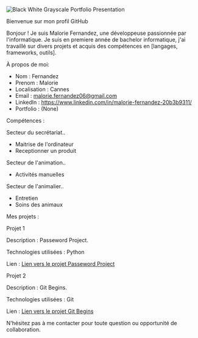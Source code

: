 ![Black White Grayscale Portfolio Presentation](https://github.com/user-attachments/assets/0bee1b1e-89ba-4044-b782-22652b78ec1c)

Bienvenue sur mon profil GitHub


Bonjour ! Je suis Malorie Fernandez, une développeuse passionnée par l'informatique. 
Je suis en premiere année de bachelor informatique, j'ai travaillé sur divers projets et acquis des compétences en [langages, frameworks, outils].


 À propos de moi:

- Nom : Fernandez
- Prenom : Malorie
- Localisation : Cannes
- Email : malorie.fernandez06@gmail.com
- LinkedIn : https://www.linkedin.com/in/malorie-fernandez-20b3b9311/
- Portfolio : (None)

  

Compétences :

Secteur du secrétariat..
- Maitrise de l'ordinateur
- Receptionner un produit

Secteur de l'animation..
- Activités manuelles

Secteur de l'animalier..
- Entretien
- Soins des animaux

  

Mes projets :

Projet 1

Description : Passeword Project.

Technologies utilisées : Python

Lien : [Lien vers le projet Passeword Project](https://github.com/Malockrill/ProjetPass/blob/main/main.py)


Projet 2

Description : Git Begins.

Technologies utilisées : Git

Lien : [Lien vers le projet Git Begins](https://github.com/votre-utilisateur/projet2)



N'hésitez pas à me contacter pour toute question ou opportunité de collaboration.

